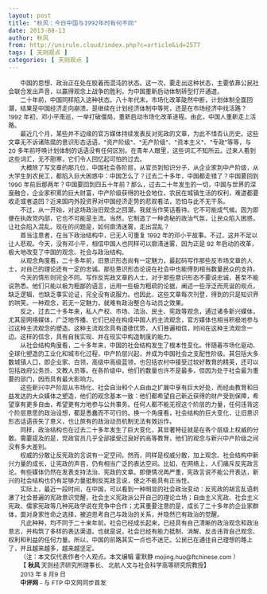 ```yaml
---
layout: post
title: "秋风：今日中国与1992年时有何不同"
date: 2013-08-13
author: 秋风
from: http://unirule.cloud/index.php?c=article&id=2577
tags: [ 天则观点 ]
categories: [ 天则观点 ]
---
```


<div class="article">
 <div class="body-text">
  <p align="left">
  </p>
  <div style="text-indent: 18pt">
   <span style="font-size: 9pt">
    中国的思想、政治正在处在胶着而混沌的状态。这一次，要走出这种状态，主要依靠公民社会联合发出声音，以赢得观念上战争的胜利，为中国重新启动体制转型打开通道。
   </span>
  </div>
  <div style="text-indent: 18pt">
  </div>
  <div style="text-indent: 18pt">
   <span style="font-size: 9pt">
    二十年前，中国同样陷入这种状态。八十年代末，市场化改革陡然中断，计划体制全面回潮，结果是中国经济走向崩溃。是继续在计划经济体制中等死，还是在市场经济中找活路？
   </span>
   <span style="font-size: 9pt">
    1992
   </span>
   <span style="font-size: 9pt">
    年初，邓小平南巡，一举打破僵局，重新启动市场化改革进程。由此，中国人重新走上活路。
   </span>
  </div>
  <div style="text-indent: 18pt">
  </div>
  <div style="text-indent: 18pt">
   <span style="font-size: 9pt">
    最近几个月，某些并不边缘的官方媒体持续发表反对宪政的文章，为此不惜否认历史。这些文章无不诉诸陈腐的意识形态话语，"资产阶级"、"无产阶级"、"资本主义"、"专政"等等，与
   </span>
   <span style="font-size: 9pt">
    20
   </span>
   <span style="font-size: 9pt">
    多年前呼唤计划体制的话语没有任何区别。在青年人眼里，这些词汇不知所云。过来人看到这些词汇，无不胆寒，它们令人回忆起可怕的过去。
   </span>
  </div>
  <div style="text-indent: 18pt">
  </div>
  <div style="text-indent: 18pt">
   <span style="font-size: 9pt">
    大概除了写文章的那几位，中国社会各阶层，从官员到知识分子，从企业家到中产阶级，从大学生到农民工，都陷入巨大困惑中：中国怎么了？过去二十多年，中国都走错了？中国要回到
   </span>
   <span style="font-size: 9pt">
    1990
   </span>
   <span style="font-size: 9pt">
    年前后那两年？中国要回到四五十年前？那么，过去二十年发生的一切，中国与世界的深度融合，企业家积累的巨大财富，中产阶级获得的社会地位，农民在城镇生活的权利，难道都要收走或者退回？近来国内外投资界对中国经济走势的悲观看法，恐怕与此不无干系。
   </span>
  </div>
  <div style="text-indent: 18pt">
  </div>
  <div style="text-indent: 18pt">
   <span style="font-size: 9pt">
    不过，从一开始，对这场政治旧观念之回潮，我就当作笑话看待。它不可能成气候。因为即便在执政党内部，它也不可能是主流。当然，它制造了一种诡秘的政治气氛，让民众陷入困惑，让社会陷入混乱。现在的问题是，如何廓清迷雾，走出混乱？
   </span>
  </div>
  <div style="text-indent: 18pt">
  </div>
  <div style="text-indent: 18pt">
   <span style="font-size: 9pt">
    首当注意者，在当下政治结构中，已无人可重复
   </span>
   <span style="font-size: 9pt">
    1992
   </span>
   <span style="font-size: 9pt">
    年的邓小平故事。不过，这并不足以让人悲观。今天，没有邓小平，相信中国人也同样可以廓清迷雾，因为正是
   </span>
   <span style="font-size: 9pt">
    92
   </span>
   <span style="font-size: 9pt">
    年启动的改革，极大地改变了中国的观念、社会与政治结构。
   </span>
  </div>
  <div style="text-indent: 18pt">
  </div>
  <div style="text-indent: 18pt">
   <span style="font-size: 9pt">
    从观念角度看，二十多年前，旧意识形态尚有一定魅力，最起码写作那些反市场文章的人士，对自己的理论还有一定的忠诚。那些意识形态论说在社会中也能得到相当数量民众的支持。
   </span>
  </div>
  <div style="text-indent: 18pt">
  </div>
  <div style="text-indent: 18pt">
   <span style="font-size: 9pt">
    今天的情形则完全不同。写作反宪政文章的人士，对于那些意识形态不要说忠诚，甚至不能说熟悉。他们只能以极为粗鄙的语言，运用一些极为粗疏的论据，阐述一些浮泛而荒诞的观点，缺乏逻辑，也缺乏事实论证，完全没有说服力。也因此，这些文章每次刊登，得到的只是知识界的哄笑。一种观念，若无一定魅力，就难有政治整合与动员之效果。
   </span>
  </div>
  <div style="text-indent: 18pt">
  </div>
  <div style="text-indent: 18pt">
   <span style="font-size: 9pt">
    反之，过去二十多年来，私人产权、市场、法治、民主、宪政等观念，通过诸多新兴媒体，尤其是网络媒体，广泛地传播。它们已经在构成中国人的主流观念，官方媒体也相当积极地参与过这种主流观念的塑造。这种主流观念具有道德优势，人们普遍相信，时间在这种主流观念一边。这样的信念，具有自我实现、并在现实中构造制度的能力。
   </span>
  </div>
  <div style="text-indent: 18pt">
  </div>
  <div style="text-indent: 18pt">
   <span style="font-size: 9pt">
    从社会结构角度看，二十多年来，中国的社会结构发生了根本性变化。伴随着市场化驱动、全球化塑造的工业化和城市化过程，中产阶层兴起，并成为中国社会之支配性阶级。其包括大多数城镇人口，即企业家、白领，高级中高级蓝领，也包括农村中接受过较好教育的精英，还可以包括政府公务员、文教人员等。在各阶级中，他们的数量也许不是最多，但因为处于社会最为重要的部门，因而具有最大影响力。
   </span>
  </div>
  <div style="text-indent: 18pt">
  </div>
  <div style="text-indent: 18pt">
   <span style="font-size: 9pt">
    这些新兴中产阶层从市场化、社会自治和个人自由之扩展中享有巨大好处，而经由教育和日益发达的大众媒体之塑造，他们的观念基本一致：他们都希望自己新近获得的财产受到保障，希望享有更多自由，希望更有力地参与公共事务。任何人都不能无视这个阶层的力量，任何违背这个阶层意愿的政治设想，都是愚蠢而不可行的。换一个角度看，社会结构的巨大变化，让旧意识形态话语丧失了意义，也让原有的政治动员机制无法有效运作。
   </span>
  </div>
  <div style="text-indent: 18pt">
  </div>
  <div style="text-indent: 18pt">
   <span style="font-size: 9pt">
    同样，政治结构也在过去二十多年发生了巨大变化，其显著特征就是在各个层级上权威的分散。需要提及的是，党政官员几乎全部接受过良好的高等教育，他们的观念与新兴中产阶级之间没有多大差别。
   </span>
  </div>
  <div style="text-indent: 18pt">
  </div>
  <div style="text-indent: 18pt">
   <span style="font-size: 9pt">
    权威的分散让反宪政的言说有一定空间，然而，同样是权威分散，加上观念、社会结构中新兴力量的成长，让宪政的声音，仍有相当广泛的表达空间。比如，在网络上，人们痛斥反宪政言论。有些媒体仍然在发表支持法治、宪政的文章。即便情况再严重，宪政言说不能公开表达，新兴的社会结构也仍有足够力量抵制反宪政言说，使之不能具有正当性。
   </span>
  </div>
  <div style="text-indent: 18pt">
  </div>
  <div style="text-indent: 18pt">
   <span style="font-size: 9pt">
    实际上，最近一段时间，在中国，可以看到一种明显的社会政治变动：反宪政的胡言乱语刺激了社会普遍的宪政意识觉醒，社会主义宪政派公开自己的理论立场；自由主义宪政、社会主义宪政、儒家宪政等几种宪政学说在竞争中合作；尤其重要注意的是，成长了二十多年的企业家群体，面对身家性命之选择，被迫思考自己与政治的关系，并隐然已有政治的觉醒。
   </span>
  </div>
  <div style="text-indent: 18pt">
  </div>
  <div style="text-indent: 18pt">
   <span style="font-size: 9pt">
    凡此种种，均不同于二十来年前。社会已经成长起来，已经具有自己清晰的政治观念和政治意志，并构筑了多样的表达渠道。也就是说，社会已经有能力抵制、消解、反击违背自己观念、权利和利益的任何力量。所以，中国的前路其实一点也不迷茫。公民已在通往自己理想的路上了，并且越来越多，越来越坚定。
   </span>
  </div>
  <div style="text-indent: 18pt">
  </div>
  <div style="text-indent: 18pt">
   <span style="font-size: 9pt">
    （注：本文仅代表作者个人观点。本文编辑
   </span>
   <span style="font-size: 9pt">
    霍默静
   </span>
   <span style="font-size: 9pt">
    mojing.huo@ftchinese.com
   </span>
   <span style="font-size: 9pt">
    ）
   </span>
  </div>
  <div style="text-indent: 18pt">
  </div>
  <div style="text-indent: 18pt">
   <span style="font-size: 9pt">
    【
    <strong>
     秋风
    </strong>
    <span 1.0pt;="" ar-sa'="" calibri;="" en-us;="" mso-ansi-language:="" mso-ascii-font-family:="" mso-bidi-language:="" mso-fareast-language:="" mso-font-kerning:="" mso-hansi-font-family:="" new="" roman';="" style="font-family: 宋体; font-size: 9pt; mso-bidi-font-family: " times="" zh-cn;="">
     天则经济研究所理事长、
    </span>
   </span>
   <span style="font-size: 9pt">
    北航人文与社会科学高等研究院教授】
   </span>
  </div>
  <div style="text-indent: 18pt">
  </div>
  <div style="text-indent: 18pt">
   <span style="font-size: 9pt">
    2013
   </span>
   <span style="font-size: 9pt">
    年
   </span>
   <span style="font-size: 9pt">
    8
   </span>
   <span style="font-size: 9pt">
    月9
   </span>
   <span style="font-size: 9pt">
    日
   </span>
  </div>
  <div style="text-indent: 18.05pt">
   <b>
    <span style="font-size: 9pt">
     中评网
    </span>
   </b>
   <span style="font-size: 9pt">
    -
   </span>
   <span style="font-size: 9pt">
    与
   </span>
   <span style="font-size: 9pt">
    FTP
   </span>
   <span style="font-size: 9pt">
    中文网同步首发
   </span>
  </div>
 </div>
</div>

